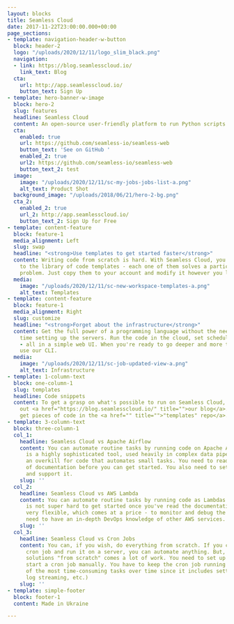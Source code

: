 ```yaml
---
layout: blocks
title: Seamless Cloud
date: 2017-11-22T23:00:00.000+00:00
page_sections:
- template: navigation-header-w-button
  block: header-2
  logo: "/uploads/2020/12/11/logo_slim_black.png"
  navigation:
  - link: https://blog.seamlesscloud.io/
    link_text: Blog
  cta:
    url: http://app.seamlesscloud.io/
    button_text: Sign Up
- template: hero-banner-w-image
  block: hero-2
  slug: features
  headline: Seamless Cloud
  content: An open-source user-friendly platform to run Python scripts on a schedule.
  cta:
    enabled: true
    url: https://github.com/seamless-io/seamless-web
    button_text: 'See on GitHub '
    enabled_2: true
    url2: https://github.com/seamless-io/seamless-web
    button_text_2: test
  image:
    image: "/uploads/2020/12/11/sc-my-jobs-jobs-list-a.png"
    alt_text: Product Shot
  background_image: "/uploads/2018/06/21/hero-2-bg.png"
  cta_2:
    enabled_2: true
    url_2: http://app.seamlesscloud.io/
    button_text_2: Sign Up for Free
- template: content-feature
  block: feature-1
  media_alignment: Left
  slug: swap
  headline: "<strong>Use templates to get started faster</strong>"
  content: Writing code from scratch is hard. With Seamless Cloud, you get access
    to the library of code templates - each one of them solves a particular automation
    problem. Just copy them to your account and modify it however you like.
  media:
    image: "/uploads/2020/12/11/sc-new-workspace-templates-a.png"
    alt_text: Templates
- template: content-feature
  block: feature-1
  media_alignment: Right
  slug: customize
  headline: "<strong>Forget about the infrastructure</strong>"
  content: Get the full power of a programming language without the need to spend
    time setting up the servers. Run the code in the cloud, set scheduled execution
    - all in a simple web UI. When you're ready to go deeper and more technical -
    use our CLI.
  media:
    image: "/uploads/2020/12/11/sc-job-updated-view-a.png"
    alt_text: Infrastructure
- template: 1-column-text
  block: one-column-1
  slug: templates
  headline: Code snippets
  content: To get a grasp on what's possible to run on Seamless Cloud, please check
    out <a href="https://blog.seamlesscloud.io/" title="">our blog</a>. You can also
    get pieces of code in the <a href="" title="">"templates" repo</a>.
- template: 3-column-text
  block: three-column-1
  col_1:
    headline: Seamless Cloud vs Apache Airflow
    content: You can automate routine tasks by running code on Apache Airflow. It
      is a highly sophisticated tool, used heavily in complex data pipelines. It is
      an overkill for code that automates small tasks. You need to read quite a lot
      of documentation before you can get started. You also need to set up a server
      and support it.
    slug: ''
  col_2:
    headline: Seamless Cloud vs AWS Lambda
    content: You can automate routine tasks by running code as Lambdas in AWS. It
      is not super hard to get started once you've read the documentation. AWS is
      very flexible, which comes at a price - to monitor and debug the tasks, you
      need to have an in-depth DevOps knowledge of other AWS services.
    slug: ''
  col_3:
    headline: Seamless Cloud vs Cron Jobs
    content: You can, if you wish, do everything from scratch. If you can write a
      cron job and run it on a server, you can automate anything. But, as with all
      solutions "from scratch" comes a lot of work. You need to set up a server and
      start a cron job manually. You have to keep the cron job running (which is one
      of the most time-consuming tasks over time since it includes setting up monitoring,
      log streaming, etc.)
    slug: ''
- template: simple-footer
  block: footer-1
  content: Made in Ukraine

---
```


